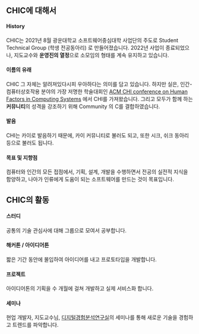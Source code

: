## CHIC에 대해서

#### History
CHIC는 2021년 8월 광운대학교 소프트웨어중심대학 사업단의 주도로 Student Technical Group (학생 전공동아리) 로 만들어졌습니다. 2022년 사업이 종료되었으나, 지도교수와 **운영진의 열정**으로 소모임의 형태를 계속 유지하고 있습니다. 

#### 이름의 유래
CHIC 그 자체는 알려져있다시피 우아하다는 의미를 담고 있습니다. 하지만 실은, 인간-컴퓨터상호작용 분야의 가장 저명한 학술대회인 [ACM CHI conference on Human Factors in Computing Systems](https://chi2024.acm.org/) 에서 CHI를 가져왔습니다. 그리고 모두가 함께 하는 **커뮤니티**의 성격을 강조하기 위해 Community 의 C를 결합하였습니다.

#### 발음
CHI는 카이로 발음하기 때문에, 카이 커뮤니티로 불러도 되고, 또한 시크, 쉬크 동아리 등으로 불러도 됩니다.

#### 목표 및 지향점

컴퓨터와 인간의 모든 접점에서, 기획, 설계, 개발을 수행하면서 전공의 실전적 지식을 함양하고, 나아가 인류에게 도움이 되는 소프트웨어를 만드는 것이 목표입니다.


## CHIC의 활동

#### 스터디
공통의 기술 관심사에 대해 그룹으로 모여서 공부합니다.

#### 해커톤 / 아이디어톤
짧은 기간 동안에 몰입하여 아이디어를 내고 프로토타입을 개발합니다.

#### 프로젝트
아이디어톤의 기획을 수 개월에 걸쳐 개발하고 실제 서비스화 합니다.

#### 세미나
현업 개발자, 지도교수님, [디지털경험분석연구실](https://sites.google.com/view/kw-idea)의 세미나를 통해 새로운 기술을 경험하고 트렌드를 파악합니다.


